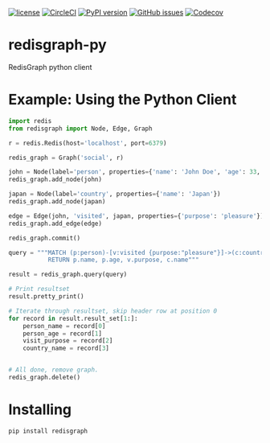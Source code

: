 [![license](https://img.shields.io/github/license/RedisGraph/redisgraph-py.svg)](https://github.com/RedisGraph/redisgraph-py)
[![CircleCI](https://circleci.com/gh/RedisGraph/redisgraph-py/tree/master.svg?style=svg)](https://circleci.com/gh/RedisGraph/redisgraph-py/tree/master)
[![PyPI version](https://badge.fury.io/py/redisgraph.svg)](https://badge.fury.io/py/redisgraph)
[![GitHub issues](https://img.shields.io/github/release/RedisGraph/redisgraph-py.svg)](https://github.com/RedisGraph/redisgraph-py/releases/latest)
[![Codecov](https://codecov.io/gh/RedisGraph/redisgraph-py/branch/master/graph/badge.svg)](https://codecov.io/gh/RedisGraph/redisgraph-py)


# redisgraph-py
RedisGraph python client


# Example: Using the Python Client

```python
import redis
from redisgraph import Node, Edge, Graph

r = redis.Redis(host='localhost', port=6379)

redis_graph = Graph('social', r)

john = Node(label='person', properties={'name': 'John Doe', 'age': 33, 'gender': 'male', 'status': 'single'})
redis_graph.add_node(john)

japan = Node(label='country', properties={'name': 'Japan'})
redis_graph.add_node(japan)

edge = Edge(john, 'visited', japan, properties={'purpose': 'pleasure'})
redis_graph.add_edge(edge)

redis_graph.commit()

query = """MATCH (p:person)-[v:visited {purpose:"pleasure"}]->(c:country)
		   RETURN p.name, p.age, v.purpose, c.name"""

result = redis_graph.query(query)

# Print resultset
result.pretty_print()

# Iterate through resultset, skip header row at position 0
for record in result.result_set[1:]:
	person_name = record[0]
	person_age = record[1]
	visit_purpose = record[2]
	country_name = record[3]


# All done, remove graph.
redis_graph.delete()
```

# Installing
```
pip install redisgraph
```
